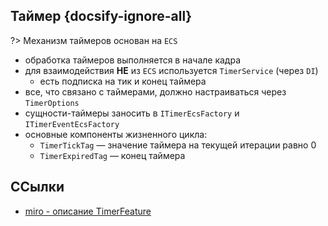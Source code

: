 ## Таймер {docsify-ignore-all}

?> Механизм таймеров основан на `ECS`

-   обработка таймеров выполняется в начале кадра
-   для взаимодействия **НЕ** из `ECS` используется `TimerService` (через `DI`)
    -   есть подписка на тик и конец таймера
-   все, что связано с таймерами, должно настраиваться через `TimerOptions`
-   сущности-таймеры заносить в `ITimerEcsFactory` и `ITimerEventEcsFactory`
-   основные компоненты жизненного цикла:
    -   `TimerTickTag` — значение таймера на текущей итерации равно 0
    -   `TimerExpiredTag` — конец таймера

## ССылки

-   [miro - описание TimerFeature](https://miro.com/app/board/uXjVPrjYGFk=/?moveToWidget=3458764636194593507&cot=14)

